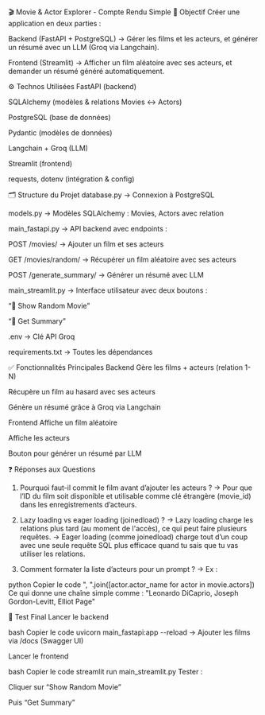 🎬 Movie & Actor Explorer - Compte Rendu Simple
🧠 Objectif
Créer une application en deux parties :

Backend (FastAPI + PostgreSQL)
→ Gérer les films et les acteurs, et générer un résumé avec un LLM (Groq via Langchain).

Frontend (Streamlit)
→ Afficher un film aléatoire avec ses acteurs, et demander un résumé généré automatiquement.

⚙️ Technos Utilisées
FastAPI (backend)

SQLAlchemy (modèles & relations Movies ↔ Actors)

PostgreSQL (base de données)

Pydantic (modèles de données)

Langchain + Groq (LLM)

Streamlit (frontend)

requests, dotenv (intégration & config)

🗂️ Structure du Projet
database.py → Connexion à PostgreSQL

models.py → Modèles SQLAlchemy : Movies, Actors avec relation

main_fastapi.py → API backend avec endpoints :

POST /movies/ → Ajouter un film et ses acteurs

GET /movies/random/ → Récupérer un film aléatoire avec ses acteurs

POST /generate_summary/ → Générer un résumé avec LLM

main_streamlit.py → Interface utilisateur avec deux boutons :

“🎲 Show Random Movie”

“🧠 Get Summary”

.env → Clé API Groq

requirements.txt → Toutes les dépendances

✅ Fonctionnalités Principales
Backend
Gère les films + acteurs (relation 1-N)

Récupère un film au hasard avec ses acteurs

Génère un résumé grâce à Groq via Langchain

Frontend
Affiche un film aléatoire

Affiche les acteurs

Bouton pour générer un résumé par LLM

❓ Réponses aux Questions
1. Pourquoi faut-il commit le film avant d’ajouter les acteurs ?
→ Pour que l’ID du film soit disponible et utilisable comme clé étrangère (movie_id) dans les enregistrements d’acteurs.

2. Lazy loading vs eager loading (joinedload) ?
→ Lazy loading charge les relations plus tard (au moment de l'accès), ce qui peut faire plusieurs requêtes.
→ Eager loading (comme joinedload) charge tout d’un coup avec une seule requête SQL plus efficace quand tu sais que tu vas utiliser les relations.

3. Comment formater la liste d’acteurs pour un prompt ?
→ Ex :

python
Copier le code
", ".join([actor.actor_name for actor in movie.actors])
Ce qui donne une chaîne simple comme :
"Leonardo DiCaprio, Joseph Gordon-Levitt, Elliot Page"

🚀 Test Final
Lancer le backend

bash
Copier le code
uvicorn main_fastapi:app --reload
→ Ajouter les films via /docs (Swagger UI)

Lancer le frontend

bash
Copier le code
streamlit run main_streamlit.py
Tester :

Cliquer sur “Show Random Movie”

Puis “Get Summary”

